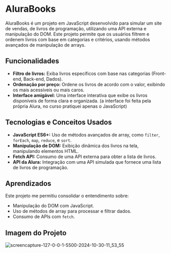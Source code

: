 # AluraBooks

AluraBooks é um projeto em JavaScript desenvolvido para simular um site de vendas, de livros de programação, utilizando uma API externa e manipulação do DOM. Este projeto permite que os usuários filtrem e ordenem livros com base em categorias e critérios, usando métodos avançados de manipulação de arrays.

## Funcionalidades

- **Filtro de livros:** Exiba livros específicos com base nas categorias (Front-end, Back-end, Dados).
- **Ordenação por preço:** Ordene os livros de acordo com o valor, exibindo os mais acessíveis ou mais caros.
- **Interface amigável:** Uma interface interativa que exibe os livros disponíveis de forma clara e organizada. (a interface foi feita pela própria Alura, no curso pratiquei apenas o JavaScript)

## Tecnologias e Conceitos Usados

- **JavaScript ES6+:** Uso de métodos avançados de array, como `filter`, `forEach`, `map`, `reduce`, e `sort`.
- **Manipulação de DOM:** Exibição dinâmica dos livros na tela, manipulando elementos HTML.
- **Fetch API:** Consumo de uma API externa para obter a lista de livros.
- **API da Alura:** Integração com uma API simulada que fornece uma lista de livros de programação.

## Aprendizados

Este projeto me permitiu consolidar o entendimento sobre:
- Manipulação do DOM com JavaScript.
- Uso de métodos de array para processar e filtrar dados.
- Consumo de APIs com `fetch`.

## Imagem do Projeto

![screencapture-127-0-0-1-5500-2024-10-30-11_53_55](https://github.com/user-attachments/assets/01a2b656-eb23-4d2e-b238-91ba7b5a126b)

